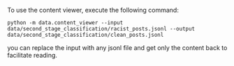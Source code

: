 To use the content viewer, execute the following command:


```
python -m data.content_viewer --input data/second_stage_classification/racist_posts.jsonl --output data/second_stage_classification/clean_posts.jsonl
```

you can replace the input with any jsonl file and get only the content back to facilitate reading.
